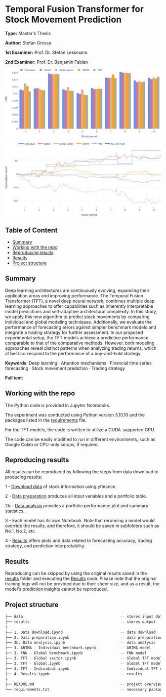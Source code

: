 # Temporal Fusion Transformer for Stock Movement Prediction

**Type:** Master's Thesis

**Author:** Stefan Grosse

**1st Examiner:** Prof. Dr. Stefan Lessmann

**2nd Examiner:** Prof. Dr. Benjamin Fabian

![results](/results/Results1.png)

![results2](/results/Results2.png)

## Table of Content

- [Summary](#Summary)
- [Working with the repo](#Working-with-the-repo)
- [Reproducing results](#Reproducing-results)
- [Results](#Results)
- [Project structure](#Project-structure)

## Summary

Deep learning architectures are continuously evolving, expanding their application areas and improving performance. The Temporal Fusion Transformer (TFT), a novel deep neural network, combines multiple deep learning approaches to offer capabilities such as inherently interpretable model predictions and self-adaptive architectural complexity. In this study, we apply this new algorithm to predict stock movements by comparing individual and global modeling techniques. Additionally, we evaluate the performance of forecasting errors against simpler benchmark models and integrate a trading strategy for further assessment. In our proposed experimental setup, the TFT models achieve a predictive performance comparable to that of the comparative methods. However, both modeling approaches reveal distinct patterns when analyzing trading returns, which at best correspond to the performance of a buy-and-hold strategy.

**Keywords**: Deep learning · Attention mechanisms · Financial time series forecasting · Stock movement prediction · Trading strategy

**Full text**: 

## Working with the repo

The Python code is provided in Jupyter Notebooks.

The experiment was conducted using Python version 3.10.10 and the packages listed in the [requirements](requirements.txt) file.

For the TFT models, the code is written to utilize a CUDA-supported GPU.

The code can be easily modified to run in different environments, such as Google Colab or CPU-only setups, if required.

## Reproducing results

All results can be reproduced by following the steps from data download to producing results:

1 - [Download data](Data_download.ipynb) of stock information using yfinance.

2 - [Data preparation](Data_preparation.ipynb) produces all input variables and a portfolio table.

2b - [Data analysis](2b-Data_analysis.ipynb) provides a portfolio performance plot and summary statistics.

3 - Each model has its own Notebook. Note that rerunning a model would override the results, and therefore, it should be saved in subfolders such as No.1, No.2, etc.

4 - [Results](Results.ipynb) offers plots and data related to forecasting accuracy, trading strategy, and prediction interpretability.

## Results

Reproducing can be skipped by using the original results saved in the [results](results/) folder and executing the [Results](Results.ipynb) code. Please note that the original training logs will not be provided due to their sheer size, and as a result, the model's prediction insights cannot be reproduced.

## Project structure

```bash
├── data                                            -- stores input data
├── results                                         -- stores output
├
├── 1. Data download.ipynb                          -- data download
├── 2. Data preparation.ipynb                       -- data preparation
├── 2b. Data analysis.ipynb                         -- data analysis
├── 3. ARIMA - Individual benchmark.ipynb           -- ARIMA model
├── 3. FNN - Global benchmark.ipynb                 -- FNN model
├── 3. TFT - Global sector.ipynb                    -- Global TFT model with static input
├── 3. TFT - Global.ipynb                           -- Global TFT model
├── 3. TFT - Individual.ipynb                       -- Individual TFT model
├── 4. Results.ipynb                                -- results
├
├── README.md                                       -- project overview
└── requirements.txt                                -- necessary packages
```
